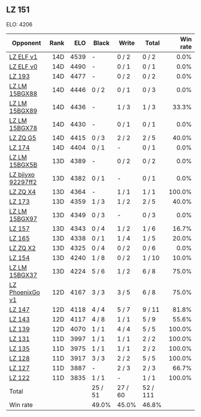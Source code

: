 ## LZ 151 ##

ELO: 4206

Opponent | Rank | ELO | Black | Write | Total | Win rate
---------|-----:|----:|-------|-------|-------|-------:
[LZ ELF v1](LZ%20ELF%20v1.md) | 14D | 4539 | - | 0 / 2 | 0 / 2 | 0.0%
[LZ ELF v0](LZ%20ELF%20v0.md) | 14D | 4490 | - | 0 / 1 | 0 / 1 | 0.0%
[LZ 193](LZ%20193.md) | 14D | 4477 | - | 0 / 2 | 0 / 2 | 0.0%
[LZ LM 15BGX88](LZ%20LM%2015BGX88.md) | 14D | 4446 | 0 / 2 | 0 / 1 | 0 / 3 | 0.0%
[LZ LM 15BGX89](LZ%20LM%2015BGX89.md) | 14D | 4436 | - | 1 / 3 | 1 / 3 | 33.3%
[LZ LM 15BGX78](LZ%20LM%2015BGX78.md) | 14D | 4430 | - | 0 / 1 | 0 / 1 | 0.0%
[LZ ZQ G5](LZ%20ZQ%20G5.md) | 14D | 4415 | 0 / 3 | 2 / 2 | 2 / 5 | 40.0%
[LZ 174](LZ%20174.md) | 14D | 4404 | 0 / 1 | - | 0 / 1 | 0.0%
[LZ LM 15BGX5B](LZ%20LM%2015BGX5B.md) | 13D | 4389 | - | 0 / 2 | 0 / 2 | 0.0%
[LZ bjiyxo 92297ff2](LZ%20bjiyxo%2092297ff2.md) | 13D | 4382 | 0 / 1 | - | 0 / 1 | 0.0%
[LZ ZQ X4](LZ%20ZQ%20X4.md) | 13D | 4364 | - | 1 / 1 | 1 / 1 | 100.0%
[LZ 173](LZ%20173.md) | 13D | 4359 | 1 / 3 | 1 / 2 | 2 / 5 | 40.0%
[LZ LM 15BGX97](LZ%20LM%2015BGX97.md) | 13D | 4349 | 0 / 3 | - | 0 / 3 | 0.0%
[LZ 157](LZ%20157.md) | 13D | 4343 | 0 / 4 | 1 / 2 | 1 / 6 | 16.7%
[LZ 165](LZ%20165.md) | 13D | 4338 | 0 / 1 | 1 / 4 | 1 / 5 | 20.0%
[LZ ZQ X2](LZ%20ZQ%20X2.md) | 13D | 4325 | 0 / 4 | 0 / 2 | 0 / 6 | 0.0%
[LZ 154](LZ%20154.md) | 13D | 4240 | 1 / 8 | 0 / 2 | 1 / 10 | 10.0%
[LZ LM 15BGX37](LZ%20LM%2015BGX37.md) | 13D | 4224 | 5 / 6 | 1 / 2 | 6 / 8 | 75.0%
[LZ PhoenixGo v1](LZ%20PhoenixGo%20v1.md) | 12D | 4167 | 3 / 3 | 3 / 5 | 6 / 8 | 75.0%
[LZ 147](LZ%20147.md) | 12D | 4118 | 4 / 4 | 5 / 7 | 9 / 11 | 81.8%
[LZ 143](LZ%20143.md) | 12D | 4117 | 4 / 8 | 1 / 1 | 5 / 9 | 55.6%
[LZ 139](LZ%20139.md) | 12D | 4070 | 1 / 1 | 4 / 4 | 5 / 5 | 100.0%
[LZ 131](LZ%20131.md) | 11D | 3997 | 1 / 1 | 1 / 1 | 2 / 2 | 100.0%
[LZ 135](LZ%20135.md) | 11D | 3975 | 1 / 1 | 1 / 1 | 2 / 2 | 100.0%
[LZ 128](LZ%20128.md) | 11D | 3917 | 3 / 3 | 2 / 2 | 5 / 5 | 100.0%
[LZ 127](LZ%20127.md) | 11D | 3887 | - | 2 / 3 | 2 / 3 | 66.7%
[LZ 122](LZ%20122.md) | 11D | 3835 | 1 / 1 | - | 1 / 1 | 100.0%
Total | | | 25 / 51 | 27 / 60 | 52 / 111 | 
Win rate| | | 49.0% | 45.0% | 46.8% | 
